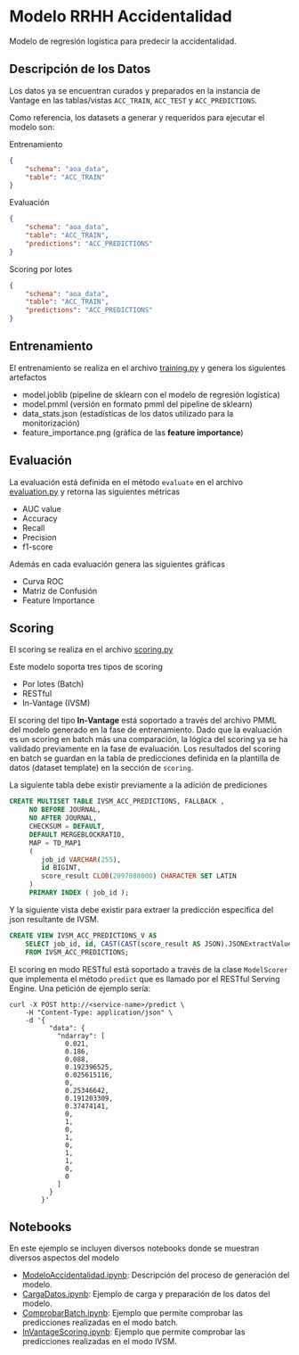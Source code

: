 # Modelo RRHH Accidentalidad

Modelo de regresión logística para predecir la accidentalidad.

## Descripción de los Datos

Los datos ya se encuentran curados y preparados en la instancia de Vantage en las tablas/vistas `ACC_TRAIN`, `ACC_TEST` y `ACC_PREDICTIONS`.

Como referencia, los datasets a generar y requeridos para ejecutar el modelo son:

Entrenamiento
```json
{
    "schema": "aoa_data",
    "table": "ACC_TRAIN"
}
```
Evaluación

```json
{
    "schema": "aoa_data",
    "table": "ACC_TRAIN",
    "predictions": "ACC_PREDICTIONS"
}
```

Scoring por lotes
```json
{
    "schema": "aoa_data",
    "table": "ACC_TRAIN",
    "predictions": "ACC_PREDICTIONS"
}
 ```

## Entrenamiento

El entrenamiento se realiza en el archivo [training.py](./model_modules/training.py) y genera los siguientes artefactos

- model.joblib            (pipeline de sklearn con el modelo de regresión logística)
- model.pmml              (versión en formato pmml del pipeline de sklearn)
- data_stats.json         (estadísticas de los datos utilizado para la monitorización)
- feature_importance.png  (gráfica de las __feature importance__)

## Evaluación

La evaluación está definida en el método `evaluate` en el archivo [evaluation.py](./model_modules/evaluation.py) y retorna las siguientes métricas

- AUC value
- Accuracy
- Recall
- Precision
- f1-score

Además en cada evaluación genera las siguientes gráficas

- Curva ROC
- Matriz de Confusión
- Feature Importance

## Scoring

El scoring se realiza en el archivo [scoring.py](./model_modules/scoring.py)

Este modelo soporta tres tipos de scoring

 - Por lotes (Batch)
 - RESTful
 - In-Vantage (IVSM)

El scoring del tipo __In-Vantage__ está soportado a través del archivo PMML del modelo generado en la fase de entrenamiento. Dado que la evaluación es un scoring en batch más una comparación, la lógica del scoring ya se ha validado previamente en la fase de evaluación. Los resultados del scoring en batch se guardan en la tabla de predicciones definida en la plantilla de datos (dataset template) en la sección de `scoring`.

La siguiente tabla debe existir previamente a la adición de prediciones

```sql
CREATE MULTISET TABLE IVSM_ACC_PREDICTIONS, FALLBACK ,
     NO BEFORE JOURNAL,
     NO AFTER JOURNAL,
     CHECKSUM = DEFAULT,
     DEFAULT MERGEBLOCKRATIO,
     MAP = TD_MAP1
     (
        job_id VARCHAR(255),
        id BIGINT, 
        score_result CLOB(2097088000) CHARACTER SET LATIN
     )
     PRIMARY INDEX ( job_id );
```

Y la siguiente vista debe existir para extraer la predicción específica del json resultante de IVSM.

```sql
CREATE VIEW IVSM_ACC_PREDICTIONS_V AS 
    SELECT job_id, id, CAST(CAST(score_result AS JSON).JSONExtractValue('$.predicted_ptarget') AS INT) as Prediccion 
    FROM IVSM_ACC_PREDICTIONS;
```

El scoring en modo RESTful está soportado a través de la clase `ModelScorer` que implementa el método `predict` que es llamado por el RESTful Serving Engine. Una petición de ejemplo sería:  

    curl -X POST http://<service-name>/predict \
        -H "Content-Type: application/json" \
        -d '{
              "data": {
                "ndarray": [
                  0.021,
                  0.186,
                  0.088,
                  0.192396525,
                  0.025615116,
                  0,
                  0.25346642,
                  0.191203309,
                  0.37474141,
                  0,
                  1,
                  0,
                  1,
                  0,
                  1,
                  1,
                  0,
                  0
                ]
              }
            }' 

## Notebooks

En este ejemplo se incluyen diversos notebooks donde se muestran diversos aspectos del modelo

- [ModeloAccidentalidad.ipynb](./notebooks/ModeloAccidentalidad.ipynb): Descripción del proceso de generación del modelo.
- [CargaDatos.ipynb](./notebooks/CargaDatos.ipynb): Ejemplo de carga y preparación de los datos del modelo.
- [ComprobarBatch.ipynb](./notebooks/ComprobarBatch.ipynb): Ejemplo que permite comprobar las predicciones realizadas en el modo batch.
- [InVantageScoring.ipynb](./notebooks/InVantageScoring.ipynb): Ejemplo que permite comprobar las predicciones realizadas en el modo IVSM.
